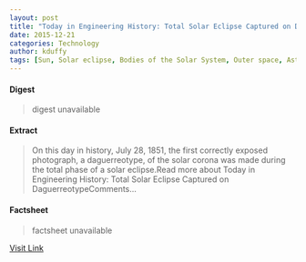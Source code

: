 ```yaml
---
layout: post
title: "Today in Engineering History: Total Solar Eclipse Captured on Daguerreotype"
date: 2015-12-21
categories: Technology
author: kduffy
tags: [Sun, Solar eclipse, Bodies of the Solar System, Outer space, Astronomy, Solar System, Physical sciences, Space science, Planetary science, Stellar astronomy, G-type main-sequence stars]
---
```



#### Digest
>digest unavailable

#### Extract
>On this day in history, July 28, 1851, the first correctly exposed photograph, a daguerreotype, of the solar corona was made during the total phase of a solar eclipse.Read more about Today in Engineering History: Total Solar Eclipse Captured on DaguerreotypeComments...

#### Factsheet
>factsheet unavailable

[Visit Link](http://www.pddnet.com/blogs/2015/07/today-engineering-history-total-solar-eclipse-captured-daguerreotype)


